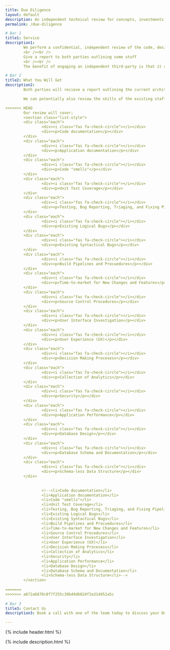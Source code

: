 ```yaml
---
title: Due Diligence
layout: default
description: An independent technical review for concepts, investments, mergers and acquisitions.
permalink: /due-diligence

# Bar 1
title1: Service
description1: 
        We perform a confidential, independent review of the code, designs, documentation and usability of your concept or your potential purchase. We then prepare a document broken down into in both layman's and technician's terms to describe the system that exists couched in the end goal you are oping to achieve by engaging with the business or IP looking to engage with.
        <br /><br />
        Give a report to both parties outlining some stuff
        <br /><br />
        The benefit of engaging an independent third-party is that it allows 

# Bar 2
title2: What You Will Get
description2: 
        Both parties will recieve a report outlining the current architecture and the state of the existing codebase.

        We can potentially also review the skills of the existing staff and give any recomendations of recruitment drives required.

<<<<<<< HEAD
        Our review will cover;
        <section class="list-style">
        <div class="each">
                <div><i class="fas fa-check-circle"></i></div>
                <div><p>Code documentation</p></div>
        </div>
        <div class="each">
                <div><i class="fas fa-check-circle"></i></div>
                <div><p>Application documentation</p></div>
        </div>
        <div class="each">
                <div><i class="fas fa-check-circle"></i></div>
                <div><p>Code "smells"</p></div>
        </div>
        <div class="each">
                <div><i class="fas fa-check-circle"></i></div>
                <div><p>Unit Test Coverage</p></div>
        </div>
        <div class="each">
                <div><i class="fas fa-check-circle"></i></div>
                <div><p>Testing, Bug Reporting, Triaging, and Fixing Pipeline</p></div>
        </div>
        <div class="each">
                <div><i class="fas fa-check-circle"></i></div>
                <div><p>Existing Logical Bugs</p></div>
        </div>
        <div class="each">
                <div><i class="fas fa-check-circle"></i></div>
                <div><p>Existing Syntactical Bugs</p></div>
        </div>
        <div class="each">
                <div><i class="fas fa-check-circle"></i></div>
                <div><p>Build Pipelines and Procuedures</p></div>
        </div>
        <div class="each">
                <div><i class="fas fa-check-circle"></i></div>
                <div><p>Time-to-market for New Changes and Features</p></div>
        </div>
        <div class="each">
                <div><i class="fas fa-check-circle"></i></div>
                <div><p>Source Control Procedures</p></div>
        </div>
        <div class="each">
                <div><i class="fas fa-check-circle"></i></div>
                <div><p>User Interface Investigation</p></div>
        </div>
        <div class="each">
                <div><i class="fas fa-check-circle"></i></div>
                <div><p>User Experience (UX)</p></div>
        </div>
        <div class="each">
                <div><i class="fas fa-check-circle"></i></div>
                <div><p>Decision Making Procesess</p></div>
        </div>
        <div class="each">
                <div><i class="fas fa-check-circle"></i></div>
                <div><p>Collection of Analytics</p></div>
        </div>
        <div class="each">
                <div><i class="fas fa-check-circle"></i></div>
                <div><p>Security</p></div>
        </div>
        <div class="each">
                <div><i class="fas fa-check-circle"></i></div>
                <div><p>Application Performance</p></div>
        </div>
        <div class="each">
                <div><i class="fas fa-check-circle"></i></div>
                <div><p>Database Design</p></div>
        </div>
        <div class="each">
                <div><i class="fas fa-check-circle"></i></div>
                <div><p>Database Schema and Documentation</p></div>
        </div>
        <div class="each">
                <div><i class="fas fa-check-circle"></i></div>
                <div><p>Schema-less Data Structure</p></div>
        </div>
        
                
                <!--<li>Code documentation</li>
                <li>Application documentation</li>
                <li>Code "smells"</li>
                <li>Unit Test Coverage</li>
                <li>Testing, Bug Reporting, Triaging, and Fixing Pipeline</li>
                <li>Existing Logical Bugs</li>
                <li>Existing Syntactical Bugs</li>
                <li>Build Pipelines and Procuedures</li>
                <li>Time-to-market for New Changes and Features</li>
                <li>Source Control Procedures</li>
                <li>User Interface Investigation</li>
                <li>User Experience (UX)</li>
                <li>Decision Making Procesess</li>
                <li>Collection of Analytics</li>
                <li>Security</li>
                <li>Application Performance</li>
                <li>Database Design</li>
                <li>Database Schema and Documentation</li>
                <li>Schema-less Data Structure</li>-->
        </section>
        
=======
>>>>>>> a672a6870c8f7f255c39b49d6024f3a314952a5c
        
# Bar 3
title3: Contact Us
description3: Book a call with one of the team today to discuss your Due Dilligence requirements and how we can help you make an informed decision on your investments.

---
```


<style>
        .content-page-header {background-image: url(/assets/img/due-diligence-header.jpg);}
</style>

{% include header.html %} 

{% include description.html %} 
